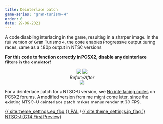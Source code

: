 ```yaml
---
title: Deinterlace patch
game-series: "gran-turismo-4"
order: 0
date: 29-06-2021
---
```


A code disabling interlacing in the game, resulting in a sharper image. In the full version of Gran Turismo 4,
the code enables Progressive output during races, same as a 480p output in NTSC versions.

**For this code to function correctly in PCSX2, disable any deinterlace filters in the emulator!**

<p class="mod-screenshot" align="center">
<a href="https://i.imgur.com/itja06U.jpg"><img src="https://i.imgur.com/itja06Ul.jpg"></a>
<a href="https://i.imgur.com/7fvfvkO.jpg"><img src="https://i.imgur.com/7fvfvkOl.jpg"></a><br>
<em>Before/After</em><br>
<a href="https://i.imgur.com/PxACN6l.png"><img src="https://i.imgur.com/PxACN6ll.png"></a>
</p>


For a deinterlace patch for a NTSC-U version, see [No interlacing codes](https://forums.pcsx2.net/Thread-No-interlacing-codes) on PCSX2 forums.
A modified version from me might come later, since the existing NTSC-U deinterlace patch makes menus render at 30 FPS.

<a href="https://github.com/CookiePLMonster/Console-Cheat-Codes/blob/master/PS2/Gran%20Turismo%204/Deinterlace/44A61C8F.pnach" class="button" role="button" target="_blank">{{ site.theme_settings.eu_flag }} PAL</a> \\
<a href="https://github.com/CookiePLMonster/Console-Cheat-Codes/blob/master/PS2/Gran%20Turismo%204%20First%20Preview/Deinterlace/E906EA37.pnach" class="button" role="button" target="_blank">{{ site.theme_settings.jp_flag }} NTSC-J (GT4 First Preview)</a>